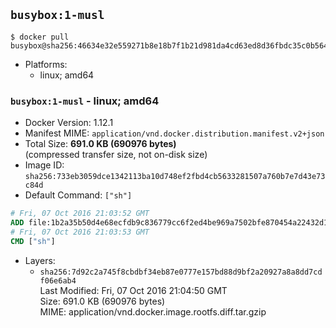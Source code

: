 ## `busybox:1-musl`

```console
$ docker pull busybox@sha256:46634e32e559271b8e18b7f1b21d981da4cd63ed8d36fbdc35c0b56464238a0c
```

-	Platforms:
	-	linux; amd64

### `busybox:1-musl` - linux; amd64

-	Docker Version: 1.12.1
-	Manifest MIME: `application/vnd.docker.distribution.manifest.v2+json`
-	Total Size: **691.0 KB (690976 bytes)**  
	(compressed transfer size, not on-disk size)
-	Image ID: `sha256:733eb3059dce1342113ba10d748ef2fbd4cb5633281507a760b7e7d43e73c84d`
-	Default Command: `["sh"]`

```dockerfile
# Fri, 07 Oct 2016 21:03:52 GMT
ADD file:1b2a35b50d4e68ecfdb9c836779cc6f2ed4be969a7502bfe870454a22432d14c in / 
# Fri, 07 Oct 2016 21:03:53 GMT
CMD ["sh"]
```

-	Layers:
	-	`sha256:7d92c2a745f8cbdbf34eb87e0777e157bd88d9bf2a20927a8a8dd7cdf06e6ab4`  
		Last Modified: Fri, 07 Oct 2016 21:04:50 GMT  
		Size: 691.0 KB (690976 bytes)  
		MIME: application/vnd.docker.image.rootfs.diff.tar.gzip
